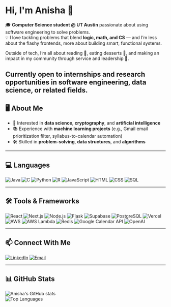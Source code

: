 # Hi, I'm Anisha 👋

🎓 **Computer Science student @ UT Austin** passionate about using software engineering to solve problems.  
💡 I love tackling problems that blend **logic, math, and CS** — and I’m less about the flashy frontends, more about building smart, functional systems.  

Outside of tech, I’m all about reading 📖, eating desserts 🍫, and making an impact in my community through service and leadership 🤝.  

**Currently open to internships and research opportunities** in software engineering, data science, or related fields.
---

## 🖥️ About Me
- 🎯 Interested in **data science**, **cryptography**, and **artificial intelligence**  
- 📚 Experience with **machine learning projects** (e.g., Gmail email prioritization filter, syllabus-to-calendar automation)  
- 🛠 Skilled in **problem-solving**, **data structures**, and **algorithms**  

---

## 💻 Languages
![Java](https://img.shields.io/badge/-Java-007396?logo=java&logoColor=white&style=for-the-badge)
![C](https://img.shields.io/badge/-C-A8B9CC?logo=c&logoColor=black&style=for-the-badge)
![Python](https://img.shields.io/badge/-Python-3776AB?logo=python&logoColor=white&style=for-the-badge)
![R](https://img.shields.io/badge/-R-276DC3?logo=r&logoColor=white&style=for-the-badge)
![JavaScript](https://img.shields.io/badge/-JavaScript-F7DF1E?logo=javascript&logoColor=black&style=for-the-badge)
![HTML](https://img.shields.io/badge/-HTML5-E34F26?logo=html5&logoColor=white&style=for-the-badge)
![CSS](https://img.shields.io/badge/-CSS3-1572B6?logo=css3&logoColor=white&style=for-the-badge)
![SQL](https://img.shields.io/badge/-SQL-4479A1?logo=MySQL&logoColor=white&style=for-the-badge)

---

## 🛠 Tools & Frameworks
![React](https://img.shields.io/badge/-React-61DAFB?logo=react&logoColor=black&style=for-the-badge)
![Next.js](https://img.shields.io/badge/-Next.js-000000?logo=nextdotjs&logoColor=white&style=for-the-badge)
![Node.js](https://img.shields.io/badge/-Node.js-339933?logo=nodedotjs&logoColor=white&style=for-the-badge)
![Flask](https://img.shields.io/badge/-Flask-000000?logo=flask&logoColor=white&style=for-the-badge)
![Supabase](https://img.shields.io/badge/-Supabase-3ECF8E?logo=supabase&logoColor=white&style=for-the-badge)
![PostgreSQL](https://img.shields.io/badge/-PostgreSQL-4169E1?logo=postgresql&logoColor=white&style=for-the-badge)
![Vercel](https://img.shields.io/badge/-Vercel-000000?logo=vercel&logoColor=white&style=for-the-badge)
![AWS](https://img.shields.io/badge/-AWS-232F3E?logo=amazonaws&logoColor=white&style=for-the-badge)
![AWS Lambda](https://img.shields.io/badge/-AWS%20Lambda-FF9900?logo=awslambda&logoColor=white&style=for-the-badge)
![Redis](https://img.shields.io/badge/-Redis-DC382D?logo=redis&logoColor=white&style=for-the-badge)
![Google Calendar API](https://img.shields.io/badge/-Google%20Calendar-4285F4?logo=googlecalendar&logoColor=white&style=for-the-badge)
![OpenAI](https://img.shields.io/badge/-OpenAI-412991?logo=openai&logoColor=white&style=for-the-badge)

---

## 📫 Connect With Me
[![LinkedIn](https://img.shields.io/badge/-LinkedIn-0077B5?logo=linkedin&logoColor=white&style=for-the-badge)](www.linkedin.com/in/anisha-b-22617328b/)
[![Email](https://img.shields.io/badge/-Email-D14836?logo=gmail&logoColor=white&style=for-the-badge)](mailto:anishabhaskartorres@gmail.com)

---

## 📊 GitHub Stats
![Anisha's GitHub stats](https://github-readme-stats.vercel.app/api?username=YOUR-GITHUB-USERNAME&show_icons=true&theme=tokyonight)  
![Top Languages](https://github-readme-stats.vercel.app/api/top-langs/?username=YOUR-GITHUB-USERNAME&layout=compact&theme=tokyonight)
